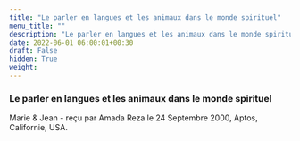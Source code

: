 ```yaml
---
title: "Le parler en langues et les animaux dans le monde spirituel"
menu_title: ""
description: "Le parler en langues et les animaux dans le monde spirituel"
date: 2022-06-01 06:00:01+00:30
draft: False
hidden: True
weight:
---
```

### Le parler en langues et les animaux dans le monde spirituel

Marie & Jean - reçu par Amada Reza le 24 Septembre 2000, Aptos, Californie, USA.



